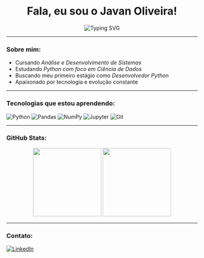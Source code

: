 <h1 align="center">Fala, eu sou o Javan Oliveira!</h1>

<p align="center">
  <img src="https://readme-typing-svg.demolab.com?font=Fira+Code&pause=1000&color=00FFB0&center=true&vCenter=true&width=435&lines=Estudante+de+ADS;Foco+em+Python+para+Dados;Buscando+minha+primeira+oportunidade!" alt="Typing SVG" />
</p>

---

### Sobre mim:

- Cursando *Análise e Desenvolvimento de Sistemas*
- Estudando *Python com foco em Ciência de Dados*
- Buscando meu primeiro estágio como *Desenvolvedor Python*
- Apaixonado por tecnologia e evolução constante

---

### Tecnologias que estou aprendendo:

![Python](https://img.shields.io/badge/Python-3776AB?style=for-the-badge&logo=python&logoColor=white)
![Pandas](https://img.shields.io/badge/Pandas-150458?style=for-the-badge&logo=pandas&logoColor=white)
![NumPy](https://img.shields.io/badge/NumPy-013243?style=for-the-badge&logo=numpy&logoColor=white)
![Jupyter](https://img.shields.io/badge/Jupyter-F37626?style=for-the-badge&logo=jupyter&logoColor=white)
![Git](https://img.shields.io/badge/Git-F05032?style=for-the-badge&logo=git&logoColor=white)

---

### GitHub Stats:

<p align="center">
  <img height="180em" src="https://github-readme-stats.vercel.app/api?username=JavanOliveira&show_icons=true&theme=tokyonight" />
  <img height="180em" src="https://github-readme-stats.vercel.app/api/top-langs/?username=JavanOliveira&layout=compact&theme=tokyonight" />
</p>

---

### Contato:

[![LinkedIn](https://img.shields.io/badge/LinkedIn-blue?style=for-the-badge&logo=linkedin)](https://www.linkedin.com/in/javan-oliveira-269050358)

